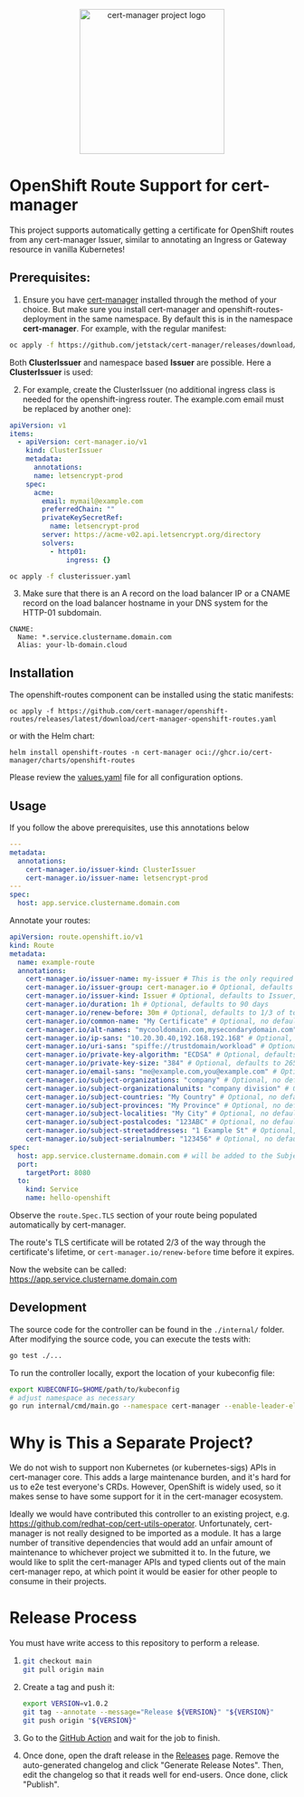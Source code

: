 <p align="center">
  <img src="https://raw.githubusercontent.com/cert-manager/cert-manager/d53c0b9270f8cd90d908460d69502694e1838f5f/logo/logo-small.png" height="256" width="256" alt="cert-manager project logo" />
</p>

# OpenShift Route Support for cert-manager

This project supports automatically getting a certificate for
OpenShift routes from any cert-manager Issuer, similar to annotating
an Ingress or Gateway resource in vanilla Kubernetes!

## Prerequisites:

1. Ensure you have [cert-manager](https://github.com/cert-manager/cert-manager) installed
   through the method of your choice. But make sure you install cert-manager and openshift-routes-deployment in the same namespace. By default this is in the namespace **cert-manager**.
   For example, with the regular manifest:

```sh
oc apply -f https://github.com/jetstack/cert-manager/releases/download/v1.13.3/cert-manager.yaml
```

Both **ClusterIssuer** and namespace based **Issuer** are possible. Here a **ClusterIssuer** is used:

2. For example, create the ClusterIssuer (no additional ingress class is needed for the openshift-ingress router. The example.com email must be replaced by another one):

```yaml
apiVersion: v1
items:
  - apiVersion: cert-manager.io/v1
    kind: ClusterIssuer
    metadata:
      annotations:
      name: letsencrypt-prod
    spec:
      acme:
        email: mymail@example.com
        preferredChain: ""
        privateKeySecretRef:
          name: letsencrypt-prod
        server: https://acme-v02.api.letsencrypt.org/directory
        solvers:
          - http01:
              ingress: {}
```

```sh
oc apply -f clusterissuer.yaml
```

3. Make sure that there is an A record on the load balancer IP or a CNAME record on the load balancer hostname in your DNS system for the HTTP-01 subdomain.

```
CNAME:
  Name: *.service.clustername.domain.com
  Alias: your-lb-domain.cloud
```

## Installation

The openshift-routes component can be installed using the static manifests:

```shell
oc apply -f https://github.com/cert-manager/openshift-routes/releases/latest/download/cert-manager-openshift-routes.yaml
```

or with the Helm chart:

```shell
helm install openshift-routes -n cert-manager oci://ghcr.io/cert-manager/charts/openshift-routes
```

Please review the [values.yaml](./deploy/chart/values.yaml) file for all configuration options.

## Usage

If you follow the above prerequisites, use this annotations below

```yaml
---
metadata:
  annotations:
    cert-manager.io/issuer-kind: ClusterIssuer
    cert-manager.io/issuer-name: letsencrypt-prod
---
spec:
  host: app.service.clustername.domain.com
```

Annotate your routes:

```yaml
apiVersion: route.openshift.io/v1
kind: Route
metadata:
  name: example-route
  annotations:
    cert-manager.io/issuer-name: my-issuer # This is the only required annotation
    cert-manager.io/issuer-group: cert-manager.io # Optional, defaults to cert-manager.io
    cert-manager.io/issuer-kind: Issuer # Optional, defaults to Issuer, could be ClusterIssuer or an External Issuer
    cert-manager.io/duration: 1h # Optional, defaults to 90 days
    cert-manager.io/renew-before: 30m # Optional, defaults to 1/3 of total certificate duration.
    cert-manager.io/common-name: "My Certificate" # Optional, no default.
    cert-manager.io/alt-names: "mycooldomain.com,mysecondarydomain.com" # Optional, no default
    cert-manager.io/ip-sans: "10.20.30.40,192.168.192.168" # Optional, no default
    cert-manager.io/uri-sans: "spiffe://trustdomain/workload" # Optional, no default
    cert-manager.io/private-key-algorithm: "ECDSA" # Optional, defaults to RSA
    cert-manager.io/private-key-size: "384" # Optional, defaults to 265 for ECDSA and 2048 for RSA
    cert-manager.io/email-sans: "me@example.com,you@example.com" # Optional, no default
    cert-manager.io/subject-organizations: "company" # Optional, no default
    cert-manager.io/subject-organizationalunits: "company division" # Optional, no default
    cert-manager.io/subject-countries: "My Country" # Optional, no default
    cert-manager.io/subject-provinces: "My Province" # Optional, no default
    cert-manager.io/subject-localities: "My City" # Optional, no default
    cert-manager.io/subject-postalcodes: "123ABC" # Optional, no default
    cert-manager.io/subject-streetaddresses: "1 Example St" # Optional, no default
    cert-manager.io/subject-serialnumber: "123456" # Optional, no default
spec:
  host: app.service.clustername.domain.com # will be added to the Subject Alternative Names of the CertificateRequest
  port:
    targetPort: 8080
  to:
    kind: Service
    name: hello-openshift
```

Observe the `route.Spec.TLS` section of your route being populated automatically by cert-manager.

The route's TLS certificate will be rotated 2/3 of the way through the certificate's lifetime, or
`cert-manager.io/renew-before` time before it expires.

Now the website can be called: https://app.service.clustername.domain.com

## Development

The source code for the controller can be found in the `./internal/` folder.
After modifying the source code, you can execute the tests with:

```sh
go test ./...
```

To run the controller locally, export the location of your kubeconfig file:

```sh
export KUBECONFIG=$HOME/path/to/kubeconfig
# adjust namespace as necessary
go run internal/cmd/main.go --namespace cert-manager --enable-leader-election=false
```

# Why is This a Separate Project?

We do not wish to support non Kubernetes (or kubernetes-sigs) APIs in cert-manager core. This adds
a large maintenance burden, and it's hard for us to e2e test everyone's CRDs. However, OpenShift is
widely used, so it makes sense to have some support for it in the cert-manager ecosystem.

Ideally we would have contributed this controller to an existing project, e.g.
https://github.com/redhat-cop/cert-utils-operator. Unfortunately, cert-manager is not really designed
to be imported as a module. It has a large number of transitive dependencies that would add an unfair
amount of maintenance to whichever project we submitted it to. In the future, we would like to split
the cert-manager APIs and typed clients out of the main cert-manager repo, at which point it would be
easier for other people to consume in their projects.

# Release Process

You must have write access to this repository to perform a release.

1. ```bash
   git checkout main
   git pull origin main
   ```

2. Create a tag and push it:

   ```bash
   export VERSION=v1.0.2
   git tag --annotate --message="Release ${VERSION}" "${VERSION}"
   git push origin "${VERSION}"
   ```

3. Go to the [GitHub Action](https://github.com/cert-manager/openshift-routes/actions) and wait
   for the job to finish.
4. Once done, open the draft release in the [Releases](https://github.com/cert-manager/openshift-routes/releases)
   page. Remove the auto-generated changelog and click "Generate Release Notes". Then, edit
   the changelog so that it reads well for end-users. Once done, click "Publish".
